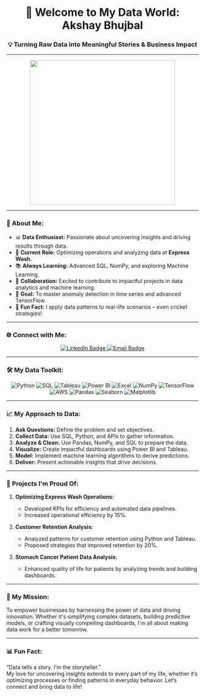 <h1 align="center">👋 Welcome to My Data World: Akshay Bhujbal</h1>
<h3 align="center">💡 Turning Raw Data into Meaningful Stories & Business Impact</h3>

---

<p  align="center"><img height="380" src = "https://github.com/AkshayBhujbal1995/AkshayBhujbal1995/blob/main/ab.gif"></p>

---

### 🌟 About Me:
- 📊 **Data Enthusiast:** Passionate about uncovering insights and driving results through data.  
- 🏢 **Current Role:** Optimizing operations and analyzing data at **Express Wash.**  
- 📚 **Always Learning:** Advanced SQL, NumPy, and exploring Machine Learning.  
- 🤝 **Collaboration:** Excited to contribute to impactful projects in data analytics and machine learning.  
- 🎯 **Goal:** To master anomaly detection in time series and advanced TensorFlow.  
- 🎲 **Fun Fact:** I apply data patterns to real-life scenarios – even cricket strategies!

---

### 🌐 Connect with Me:
<p align="center">
  <a href="https://linkedin.com/in/akshay-1995-bhujbal" target="_blank">
    <img src="https://img.shields.io/badge/LinkedIn-0077B5?logo=linkedin&logoColor=white" alt="LinkedIn Badge" />
  </a>
  <a href="mailto:akshay.bhujbal16@gmail.com" target="_blank">
    <img src="https://img.shields.io/badge/Email-EA4335?logo=gmail&logoColor=white" alt="Email Badge" />
  </a>
</p>

---

### 🛠️ My Data Toolkit:
<p align="center">
  <img src="https://img.shields.io/badge/Python-3776AB?logo=python&logoColor=white" alt="Python" />
  <img src="https://img.shields.io/badge/SQL-003B57?logo=Microsoft%20SQL%20Server&logoColor=white" alt="SQL" />
  <img src="https://img.shields.io/badge/Tableau-E97627?logo=Tableau&logoColor=white" alt="Tableau" />
  <img src="https://img.shields.io/badge/Power_BI-F2C811?logo=Power%20BI&logoColor=black" alt="Power BI" />
  <img src="https://img.shields.io/badge/Excel-217346?logo=Microsoft%20Excel&logoColor=white" alt="Excel" />
  <img src="https://img.shields.io/badge/NumPy-013243?logo=NumPy&logoColor=white" alt="NumPy" />
  <img src="https://img.shields.io/badge/TensorFlow-FF6F00?logo=TensorFlow&logoColor=white" alt="TensorFlow" />
  <img src="https://img.shields.io/badge/AWS-232F3E?logo=Amazon%20AWS&logoColor=white" alt="AWS" />
  <img src="https://img.shields.io/badge/Pandas-150458?logo=pandas&logoColor=white" alt="Pandas" />
  <img src="https://img.shields.io/badge/Seaborn-9D9D9D?logo=seaborn&logoColor=white" alt="Seaborn" />
  <img src="https://img.shields.io/badge/Matplotlib-11557C?logo=matplotlib&logoColor=white" alt="Matplotlib" />
</p>

---

### 📈 My Approach to Data:
1. **Ask Questions:** Define the problem and set objectives.  
2. **Collect Data:** Use SQL, Python, and APIs to gather information.  
3. **Analyze & Clean:** Use Pandas, NumPy, and SQL to prepare the data.  
4. **Visualize:** Create impactful dashboards using Power BI and Tableau.  
5. **Model:** Implement machine learning algorithms to derive predictions.  
6. **Deliver:** Present actionable insights that drive decisions.

---

### 🌟 Projects I'm Proud Of:
1. **Optimizing Express Wash Operations:**  
   - Developed KPIs for efficiency and automated data pipelines.  
   - Increased operational efficiency by 15%.  

2. **Customer Retention Analysis:**  
   - Analyzed patterns for customer retention using Python and Tableau.  
   - Proposed strategies that improved retention by 20%.  

3. **Stomach Cancer Patient Data Analysis:**  
   - Enhanced quality of life for patients by analyzing trends and building dashboards.  

---

### 🎯 My Mission:
To empower businesses by harnessing the power of data and driving innovation. Whether it's simplifying complex datasets, building predictive models, or crafting visually compelling dashboards, I'm all about making data work for a better tomorrow.

---

### 📊 Fun Fact:
“Data tells a story. I’m the storyteller.”  
My love for uncovering insights extends to every part of my life, whether it’s optimizing processes or finding patterns in everyday behavior. Let’s connect and bring data to life!
